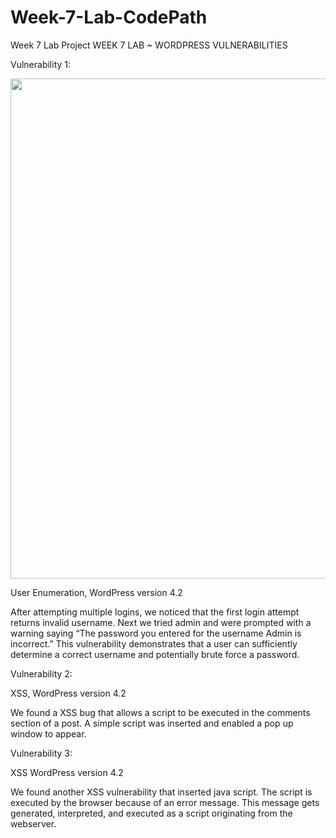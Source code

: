 # Week-7-Lab-CodePath
Week 7 Lab Project
WEEK 7 LAB ~ WORDPRESS VULNERABILITIES


Vulnerability 1:

<img src="my_gif_walkthrough_Users/Z/Downloads/ezgif.com-video-to-gif.gif" width="800">



User Enumeration, WordPress version 4.2

After attempting multiple logins, we noticed that the first login attempt returns invalid username. Next we tried admin and were prompted with a warning saying “The password you entered for the username Admin is incorrect.” This vulnerability demonstrates that a user can sufficiently determine a correct username and potentially brute force a password.




Vulnerability 2:

XSS, WordPress version 4.2

We found a XSS bug that allows a script to be executed in the comments section of a post. A simple script was inserted and enabled a pop up window to appear.



Vulnerability 3:

XSS WordPress version 4.2

We found another XSS vulnerability that inserted java script. The script is executed by the browser because of an error message. This message gets generated, interpreted, and executed as a script originating from the webserver. 



